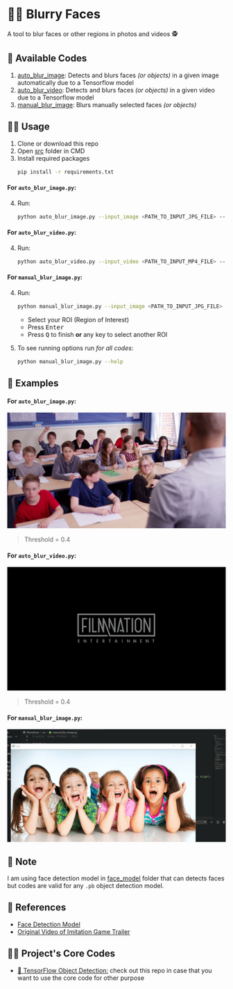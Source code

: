 # 🕵️‍♀️ Blurry Faces
A tool to blur faces or other regions in photos and videos 🕵️‍

## 🙌 Available Codes
1. [auto_blur_image](./src/auto_blur_image.py): Detects and blurs faces _(or objects)_ in a given image automatically due to a Tensorflow model
2. [auto_blur_video](./src/auto_blur_video.py): Detects and blurs faces _(or objects)_ in a given video due to a Tensorflow model
3. [manual_blur_image](./src/manual_blur_image.py): Blurs manually selected faces _(or objects)_


## 🔧🔩 Usage 
1. Clone or download this repo
2. Open [src](/src) folder in CMD
3. Install required packages
   ```bash
   pip install -r requirements.txt
   ```

#### For `auto_blur_image.py`:
4. Run:
   ```bash
   python auto_blur_image.py --input_image <PATH_TO_INPUT_JPG_FILE> --output_image <PATH_TO_OUTPUT_JPG_FILE>  --model_path <PATH_TO_INPUT_PB_FILE> --threshold <THRESHOLD>
   ```

#### For `auto_blur_video.py`:
4. Run:
   ```bash
   python auto_blur_video.py --input_video <PATH_TO_INPUT_MP4_FILE> --output_video <PATH_TO_OUTPUT_MP4_FILE> --model_path  <PATH_TO_INPUT_PB_FILE>  --threshold <THRESHOLD>
   ```

#### For `manual_blur_image.py`:
4. Run:
   ```bash
   python manual_blur_image.py --input_image <PATH_TO_INPUT_JPG_FILE> --output_image <PATH_TO_OUTPUT_JPG_FILE>
   ```
    * Select your ROI (Region of Interest)
    * Press <kbd>Enter</kbd>
    * Press <kbd>Q</kbd> to finish **or** any key to select another ROI

5. To see running options run _for all codes_:
   ```bash
   python manual_blur_image.py --help
   ```

## 🤗 Examples

#### For `auto_blur_image.py`:
<img src="./outputs/auto_blur_image.jpg" width="600"  />

> Threshold = 0.4

#### For `auto_blur_video.py`:
![](./outputs/auto_blur_video.gif)

> Threshold = 0.4

#### For `manual_blur_image.py`:
![](./outputs/manual_blur_image.gif)

## 📍 Note
I am using face detection model in [face_model](./face_model) folder that can detects faces but codes are valid for any `.pb` object detection model.

## 📖 References 
* [Face Detection Model](https://github.com/yeephycho/tensorflow-face-detection)
* [Original Video of Imitation Game Trailer](https://www.youtube.com/watch?v=j2jRs4EAvWM)

## 🦸‍♀️ Project's Core Codes
- [📍 TensorFlow Object Detection:](https://github.com/asmaamirkhan/TFObjectDetection) check out this repo in case that you want to use the core code for other purpose 
